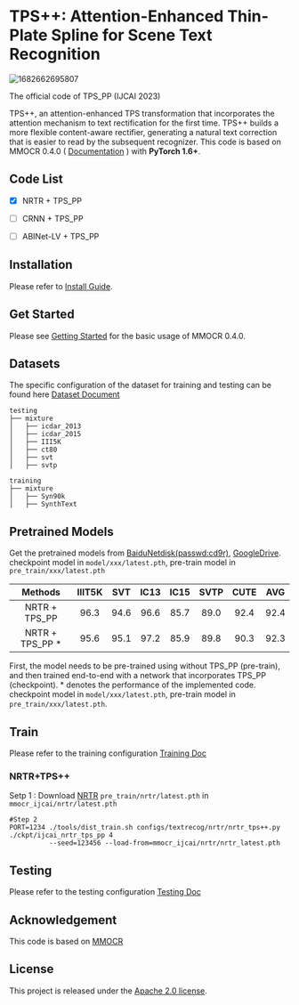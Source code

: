 # TPS++: Attention-Enhanced Thin-Plate Spline for Scene Text Recognition
![1682662695807](https://user-images.githubusercontent.com/39580716/235069522-7e7c5013-9782-4b46-b757-0472df4c56b2.png)

The official code of TPS_PP (IJCAI 2023)

TPS++, an attention-enhanced TPS transformation that incorporates the attention mechanism to text rectification for the first time.  TPS++ builds a more flexible content-aware rectifier, generating a natural text correction that is easier to read by the subsequent recognizer. This code is based on MMOCR 0.4.0 ( [Documentation](https://mmocr.readthedocs.io/en/latest/) ) with **PyTorch 1.6+**.

## Code List
* [x] NRTR + TPS_PP
* [ ] CRNN + TPS_PP
* [ ] ABINet-LV + TPS_PP


## Installation

Please refer to [Install Guide](https://github.com/simplify23/TPS_PP/blob/main/docs/en/install.md).

## Get Started

Please see [Getting Started](https://github.com/simplify23/TPS_PP/blob/main/docs/en/getting_started.md) for the basic usage of MMOCR 0.4.0.

## Datasets
The specific configuration of the dataset for training and testing can be found here [Dataset Document](https://github.com/simplify23/TPS_PP/blob/main/docs/en/datasets/recog.md)
```
testing 
├── mixture
│   ├── icdar_2013
│   ├── icdar_2015
│   ├── III5K
│   ├── ct80
│   ├── svt
│   ├── svtp

training
├── mixture
│   ├── Syn90k
│   ├── SynthText
```


## Pretrained Models

Get the pretrained models from [BaiduNetdisk(passwd:cd9r)](https://pan.baidu.com/s/1qdFBhC-6Ahb6EID5UGyMiQ?pwd=cd9r), [GoogleDrive](https://drive.google.com/drive/folders/13695D2VuzgI9ICFE9_Ed3ZKR9phm9KYG?usp=share_link). 
checkpoint model in `model/xxx/latest.pth`, pre-train model in `pre_train/xxx/latest.pth`

|        Methods       	           |        IIIT5K       	| SVT       	| IC13        	| IC15      	| SVTP      	| CUTE      	| AVG
|:------------------:              |:------------------:	|:---------:	|:------:   	|:---------:	|:---------:	|:---------:	|:---------:
|       NRTR + TPS_PP      	           |         96.3           |    94.6   	|    96.6   	|    85.7   	|    89.0       |    92.4       | 92.4
|       NRTR + TPS_PP *      | 	     95.6          |    95.1 	    |    97.2   	|    85.9   	|   89.8       |    90.3       | 92.3

First, the model needs to be pre-trained using without TPS_PP (pre-train), and then trained end-to-end with a network that incorporates TPS_PP (checkpoint). * denotes the performance of the implemented code. checkpoint model in `model/xxx/latest.pth`, pre-train model in `pre_train/xxx/latest.pth`.

## Train
Please refer to the training configuration [Training Doc](https://github.com/simplify23/TPS_PP/blob/main/docs/en/training.md)

### NRTR+TPS++

Setp 1 : Download [NRTR](https://pan.baidu.com/s/1qdFBhC-6Ahb6EID5UGyMiQ?pwd=cd9r) `pre_train/nrtr/latest.pth` in `mmocr_ijcai/nrtr/latest.pth`


```
#Step 2
PORT=1234 ./tools/dist_train.sh configs/textrecog/nrtr/nrtr_tps++.py ./ckpt/ijcai_nrtr_tps_pp 4 
          --seed=123456 --load-from=mmocr_ijcai/nrtr/nrtr_latest.pth
```

<!-- ### CRNN+TPS++
Step 1 : Download [CRNN](https://pan.baidu.com/s/1qdFBhC-6Ahb6EID5UGyMiQ?pwd=cd9r) `pre_train/crnn/latest.pth` in `mmocr_ijcai/crnn/latest.pth`

Step 2

```

PORT=1234 ./tools/dist_train.sh configs/textrecog/crnn/crnn_tps++.py ./ckpt/ijcai_crnn_tps_pp 4 
          --seed=123456 --load-from=mmocr_ijcai/crnn/latest.pth
``` -->

## Testing
Please refer to the testing configuration [Testing Doc](https://github.com/simplify23/TPS_PP/blob/main/docs/en/testing.md)



## Acknowledgement

This code is based on [MMOCR](https://github.com/open-mmlab/mmocr)  

## License

This project is released under the [Apache 2.0 license](LICENSE).

